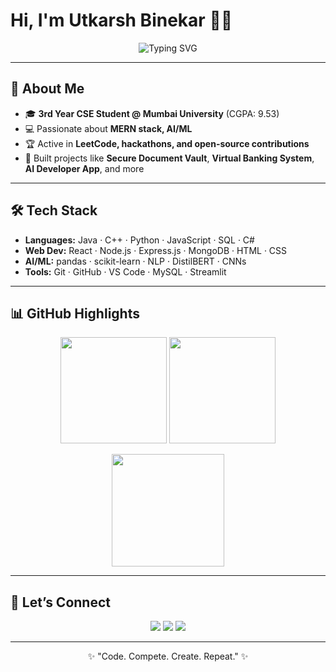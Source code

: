 # Hi, I'm Utkarsh Binekar 👨‍💻

<p align="center">
  <img src="https://readme-typing-svg.demolab.com?font=Fira+Code&size=22&duration=3000&pause=1000&color=00F7B6&center=true&vCenter=true&width=435&lines=Computer+Science+Student;MERN+Stack+Learner;AI+%26+ML+Explorer;Competitive+Programmer" alt="Typing SVG" />
</p>

---

## 🚀 About Me  

- 🎓 **3rd Year CSE Student @ Mumbai University** (CGPA: 9.53)  
- 💻 Passionate about **MERN stack, AI/ML**  
- 🏆 Active in **LeetCode, hackathons, and open-source contributions**  
- 🔐 Built projects like **Secure Document Vault**, **Virtual Banking System**, **AI Developer App**, and more 

---

## 🛠️ Tech Stack  

- **Languages:** Java · C++ · Python · JavaScript · SQL · C#  
- **Web Dev:** React · Node.js · Express.js · MongoDB · HTML · CSS  
- **AI/ML:** pandas · scikit-learn · NLP · DistilBERT · CNNs  
- **Tools:** Git · GitHub · VS Code · MySQL · Streamlit  

---

## 📊 GitHub Highlights  

<p align="center">
  <img src="https://github-readme-stats.vercel.app/api?username=utkarshbinekar&show_icons=true&theme=tokyonight&hide_border=true" height="170" />
  <img src="https://github-readme-stats.vercel.app/api/top-langs/?username=utkarshbinekar&layout=compact&theme=tokyonight&hide_border=true" height="170" />
</p>

<p align="center">
  <img src="https://streak-stats.demolab.com?user=utkarshbinekar&theme=tokyonight&hide_border=true" height="180" />
</p>

---

## 🤝 Let’s Connect  

<p align="center">
  <a href="https://www.linkedin.com/in/utkarsh-binekar/"><img src="https://img.shields.io/badge/LinkedIn-0A66C2?logo=linkedin&logoColor=white"/></a>
  <a href="mailto:utkarshbinekar@example.com"><img src="https://img.shields.io/badge/Email-D14836?logo=gmail&logoColor=white"/></a>
  <a href="https://leetcode.com/u/utkarsh_binekar"><img src="https://img.shields.io/badge/LeetCode-FFA116?logo=leetcode&logoColor=white"/></a>
</p>

---

<p align="center">✨ "Code. Compete. Create. Repeat." ✨</p>

